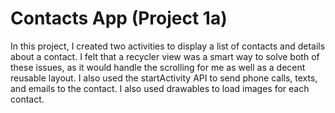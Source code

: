 # Contacts App (Project 1a)

In this project, I created two activities to display a list of contacts and details about a contact. I felt that a recycler view was a smart way to solve both of these issues, as it would handle the scrolling for me as well as a decent reusable layout. I also used the startActivity API to send phone calls, texts, and emails to the contact. I also used drawables to load images for each contact. 
